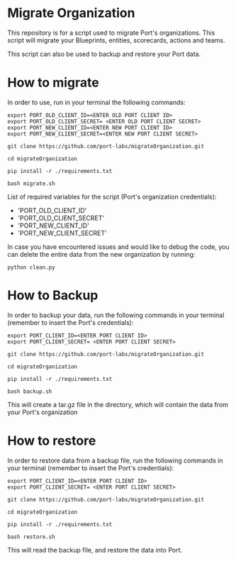 # Migrate Organization
This repository is for a script used to migrate Port's organizations.
This script will migrate your Blueprints, entities, scorecards, actions and teams.

This script can also be used to backup and restore your Port data.

# How to migrate
In order to use, run in your terminal the following commands:

```
export PORT_OLD_CLIENT_ID=<ENTER OLD PORT CLIENT ID>
export PORT_OLD_CLIENT_SECRET= <ENTER OLD PORT CLIENT SECRET>
export PORT_NEW_CLIENT_ID=<ENTER NEW PORT CLIENT ID>
export PORT_NEW_CLIENT_SECRET=<ENTER NEW PORT CLIENT SECRET>

git clone https://github.com/port-labs/migrateOrganization.git

cd migrateOrganization

pip install -r ./requirements.txt

bash migrate.sh

```

List of required variables for the script (Port's organization credentials):
 - 'PORT_OLD_CLIENT_ID'
 - 'PORT_OLD_CLIENT_SECRET'
 - 'PORT_NEW_CLIENT_ID'
 - 'PORT_NEW_CLIENT_SECRET'

 In case you have encountered issues and would like to debug the code, you can delete the entire data from the new organization by running:

 ```
 python clean.py
 ```

 # How to Backup
 In order to backup your data, run the following commands in your terminal (remember to insert the Port's credentials):

 ```
export PORT_CLIENT_ID=<ENTER PORT CLIENT ID>
export PORT_CLIENT_SECRET= <ENTER PORT CLIENT SECRET>

git clone https://github.com/port-labs/migrateOrganization.git

cd migrateOrganization

pip install -r ./requirements.txt

bash backup.sh
 ```

 This will create a tar.gz file in the directory, which will contain the data from your Port's organization

 # How to restore
 In order to restore data from a backup file, run the following commands in your terminal  (remember to insert the Port's credentials):

 ```
export PORT_CLIENT_ID=<ENTER PORT CLIENT ID>
export PORT_CLIENT_SECRET= <ENTER PORT CLIENT SECRET>

git clone https://github.com/port-labs/migrateOrganization.git

cd migrateOrganization

pip install -r ./requirements.txt

bash restore.sh
 ```

 This will read the backup file, and restore the data into Port.